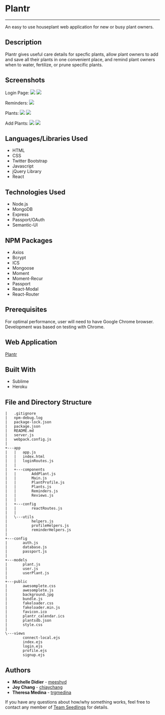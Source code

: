 # Plantr
----
An easy to use houseplant web application for new or busy plant owners. 

## Description

Plantr gives useful care details for specfic plants, allow plant owners to add and save all their plants in one convenient place, and remind plant owners when to water, fertilize, or prune specific plants. 

## Screenshots
Login Page:
![](https://github.com/trgmedina/plantapp/blob/master/public/Screenshots/Login-1.PNG?raw=true)
![](https://github.com/trgmedina/plantapp/blob/master/public/Screenshots/Login-2.PNG?raw=true)

Reminders:
![](https://github.com/trgmedina/plantapp/blob/master/public/Screenshots/Reminders.PNG?raw=true)

Plants:
![](https://github.com/trgmedina/plantapp/blob/master/public/Screenshots/Plants-1.PNG?raw=true)
![](https://github.com/trgmedina/plantapp/blob/master/public/Screenshots/Plants-2.PNG?raw=true)

Add Plants:
![](https://github.com/trgmedina/plantapp/blob/master/public/Screenshots/AddPlant-1.PNG?raw=true)
![](https://github.com/trgmedina/plantapp/blob/master/public/Screenshots/AddPlant-2.PNG?raw=true)

## Languages/Libraries Used
* HTML
* CSS
* Twitter Bootstrap
* Javascript
* jQuery Library
* React

## Technologies Used
* Node.js
* MongoDB
* Express
* Passport/OAuth
* Semantic-UI

## NPM Packages
* Axios
* Bcrypt
* ICS
* Mongoose
* Moment
* Moment-Recur
* Passport
* React-Modal
* React-Router

## Prerequisites

For optimal performance, user will need to have Google Chrome browser. Development was based on testing with Chrome.

## Web Application

[Plantr](https://plantr-dev3.herokuapp.com)

## Built With
* Sublime
* Heroku

## File and Directory Structure
```
|   .gitignore
|   npm-debug.log
|   package-lock.json
|   package.json
|   README.md
|   server.js
|   webpack.config.js
|   
+---app
|   |   app.js
|   |   index.html
|   |   loginRoutes.js
|   |   
|   +---components
|   |       AddPlant.js
|   |       Main.js
|   |       PlantProfile.js
|   |       Plants.js
|   |       Reminders.js
|   |       Reviews.js
|   |       
|   +---config
|   |       reactRoutes.js
|   |       
|   \---utils
|           helpers.js
|           profileHelpers.js
|           reminderHelpers.js
|           
+---config
|       auth.js
|       database.js
|       passport.js
|       
+---models
|       plant.js
|       user.js
|       userPlant.js
|       
+---public
|       awesomplete.css
|       awesomplete.js
|       background.jpg
|       bundle.js
|       fakeloader.css
|       fakeloader.min.js
|       favicon.ico
|       plantr_calendar.ics
|       plantsdb.json
|       style.css     
|           
\---views
        connect-local.ejs
        index.ejs
        login.ejs
        profile.ejs
        signup.ejs
```
        
## Authors

* **Michelle Didier** - [meeshyd](https://github.com/meeshyd)
* **Joy Chang** - [chiaychang](https://github.com/chiaychang)
* **Theresa Medina** - [trgmedina](https://github.com/trgmedina)

If you have any questions about how/why something works, feel free to contact any member of [Team Seedlings](https://github.com/trgmedina/plantapp/graphs/contributors) for details.
